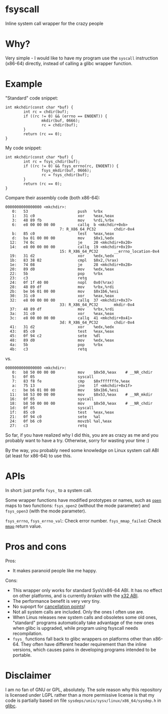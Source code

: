 fsyscall
========

Inline system call wrapper for the crazy people


Why?
====

Very simple - I would like to have my program use the `syscall` instruction (x86-64)
directly, instead of calling a glibc wrapper function.


Example
=======

"Standard" code snippet:


    int mkchdir(const char *buf) {
            int rc = chdir(buf);
            if ((rc != 0) && (errno == ENOENT)) {
                    mkdir(buf, 0666);
                    rc = chdir(buf);
            }
            return (rc == 0);
    }

My code snippet:

    int mkchdir(const char *buf) {
            int rc = fsys_chdir(buf);
            if ((rc != 0) && fsys_errno(rc, ENOENT)) {
                    fsys_mkdir(buf, 0666);
                    rc = fsys_chdir(buf);
            }
            return (rc == 0);
    }


Compare their assembly code (both x86-64):

    0000000000000000 <mkchdir>:
       0:   53                      push   %rbx
       1:   31 c0                   xor    %eax,%eax
       3:   48 89 fb                mov    %rdi,%rbx
       6:   e8 00 00 00 00          callq  b <mkchdir+0xb>
                            7: R_X86_64_PC32        chdir-0x4
       b:   85 c0                   test   %eax,%eax
       d:   ba 01 00 00 00          mov    $0x1,%edx
      12:   74 0c                   je     20 <mkchdir+0x20>
      14:   e8 00 00 00 00          callq  19 <mkchdir+0x19>
                            15: R_X86_64_PC32       __errno_location-0x4
      19:   31 d2                   xor    %edx,%edx
      1b:   83 38 02                cmpl   $0x2,(%rax)
      1e:   74 08                   je     28 <mkchdir+0x28>
      20:   89 d0                   mov    %edx,%eax
      22:   5b                      pop    %rbx
      23:   c3                      retq
      24:   0f 1f 40 00             nopl   0x0(%rax)
      28:   48 89 df                mov    %rbx,%rdi
      2b:   be b6 01 00 00          mov    $0x1b6,%esi
      30:   31 c0                   xor    %eax,%eax
      32:   e8 00 00 00 00          callq  37 <mkchdir+0x37>
                            33: R_X86_64_PC32       mkdir-0x4
      37:   48 89 df                mov    %rbx,%rdi
      3a:   31 c0                   xor    %eax,%eax
      3c:   e8 00 00 00 00          callq  41 <mkchdir+0x41>
                            3d: R_X86_64_PC32       chdir-0x4
      41:   31 d2                   xor    %edx,%edx
      43:   85 c0                   test   %eax,%eax
      45:   0f 94 c2                sete   %dl
      48:   89 d0                   mov    %edx,%eax
      4a:   5b                      pop    %rbx
      4b:   c3                      retq

vs.

    0000000000000000 <mkchdir>:
       0:   b8 50 00 00 00          mov    $0x50,%eax    # __NR_chdir
       5:   0f 05                   syscall
       7:   83 f8 fe                cmp    $0xfffffffe,%eax
       a:   75 13                   jne    1f <mkchdir+0x1f>
       c:   be b6 01 00 00          mov    $0x1b6,%esi
      11:   b8 53 00 00 00          mov    $0x53,%eax    # __NR_mkdir
      16:   0f 05                   syscall
      18:   b8 50 00 00 00          mov    $0x50,%eax    # __NR_chdir
      1d:   0f 05                   syscall
      1f:   85 c0                   test   %eax,%eax
      21:   0f 94 c0                sete   %al
      24:   0f b6 c0                movzbl %al,%eax
      27:   c3                      retq

So far, if you have realized why I did this, you are as crazy as me and you probably
want to have a try.  Otherwise, sorry for wasting your time :)

By the way, you probably need some knowledge on Linux system call ABI (at least for x86-64)
to use this.

APIs
====

In short: just prefix `fsys_` to a system call.

Some wrapper functions have modified prototypes or names, such as
[`open`](http://linux.die.net/man/2/open) maps to two functions:
`fsys_open2` (without the mode parameter) and `fsys_open3` (with the mode parameter).

`fsys_errno`, `fsys_errno_val`: Check error number.
`fsys_mmap_failed`: Check [`mmap`](http://linux.die.net/man/2/mmap) return value.


Pros and cons
=============

Pros:

* It makes paranoid people like me happy.

Cons:

* This wrapper only works for standard SysV/x86-64 ABI.  It has no effect on other platforms, and
  is currently *broken* with the [x32 ABI](http://en.wikipedia.org/wiki/X32_ABI).
* The performance benefit is very very tiny.
* No supoprt for [cancellation points](http://stackoverflow.com/questions/433989/posix-cancellation-points)!
* Not all system calls are included.  Only the ones I often use are.
* When Linus releases new system calls and obsoletes some old ones,
  "standard" programs automatically take advantage of the new ones when glibc is upgraded,
  while program using fsyscall needs recompilation.
* `fsys_` functions fall back to glibc wrappers on platforms other than x86-64.
  They often have different header requirement than the inline versions, which causes
  pains in developing programs intended to be portable.

Disclaimer
==========

I am no fan of GNU or GPL, absolutely.
The sole reason why this repository is licensed under LGPL rather than a more permissive license
is that my code is partially based
on file `sysdeps/unix/sysv/linux/x86_64/sysdep.h` in [glibc](http://www.gnu.org/software/libc/).
